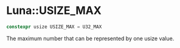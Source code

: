 # Luna::USIZE_MAX

```c++
constexpr usize USIZE_MAX = U32_MAX
```

The maximum number that can be represented by one usize value. 

